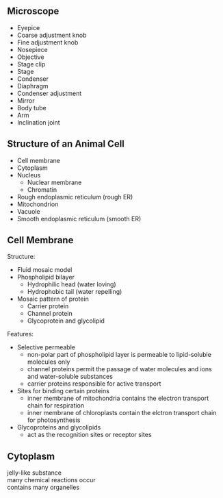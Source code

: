 ## Microscope
- Eyepice
- Coarse adjustment knob
- Fine adjustment knob
- Nosepiece
- Objective
- Stage clip
- Stage
- Condenser
- Diaphragm
- Condenser adjustment
- Mirror
- Body tube
- Arm
- Inclination joint

## Structure of an Animal Cell
- Cell membrane
- Cytoplasm
- Nucleus
    - Nuclear membrane
    - Chromatin
- Rough endoplasmic reticulum (rough ER)
- Mitochondrion
- Vacuole
- Smooth endoplasmic reticulum (smooth ER)

## Cell Membrane
Structure:
- Fluid mosaic model
- Phospholipid bilayer
    - Hydrophilic head (water loving)
    - Hydrophobic tail (water repelling)
- Mosaic pattern of protein
    - Carrier protein
    - Channel protein
    - Glycoprotein and glycolipid

Features:
- Selective permeable
    - non-polar part of phospholipid layer is permeable to lipid-soluble molecules only
    - channel proteins permit the passage of water molecules and ions and water-soluble substances
    - carrier proteins responsible for active transport
- Sites for binding certain proteins
    - inner membrane of mitochondria contains the electron transport chain for respiration
    - inner membrane of chloroplasts contain the elctron transport chain for photosynthesis
- Glycoproteins and glycolipids 
    - act as the recognition sites or receptor sites

## Cytoplasm
jelly-like substance  
many chemical reactions occur  
contains many organelles  
